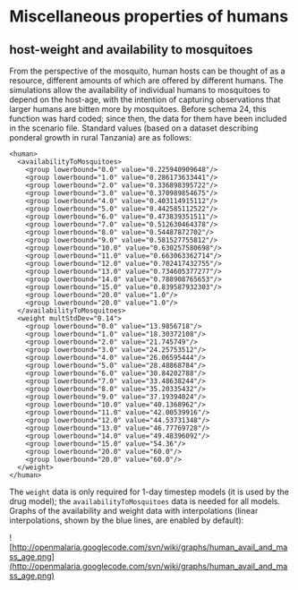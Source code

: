 # Miscellaneous properties of humans #

## host-weight and availability to mosquitoes ##

From the perspective of the mosquito, human hosts can be thought of as a resource, different amounts of which are offered by different humans.
The simulations allow the availability of individual humans to mosquitoes to depend on the host-age, with the intention of capturing observations that larger humans are bitten more by mosquitoes.
Before schema 24, this function was hard coded; since then, the data for them have been included in the scenario file. Standard values (based on a dataset describing ponderal growth in rural Tanzania) are as follows:
```
<human>
  <availabilityToMosquitoes>
    <group lowerbound="0.0" value="0.225940909648"/>
    <group lowerbound="1.0" value="0.286173633441"/>
    <group lowerbound="2.0" value="0.336898395722"/>
    <group lowerbound="3.0" value="0.370989854675"/>
    <group lowerbound="4.0" value="0.403114915112"/>
    <group lowerbound="5.0" value="0.442585112522"/>
    <group lowerbound="6.0" value="0.473839351511"/>
    <group lowerbound="7.0" value="0.512630464378"/>
    <group lowerbound="8.0" value="0.54487872702"/>
    <group lowerbound="9.0" value="0.581527755812"/>
    <group lowerbound="10.0" value="0.630257580698"/>
    <group lowerbound="11.0" value="0.663063362714"/>
    <group lowerbound="12.0" value="0.702417432755"/>
    <group lowerbound="13.0" value="0.734605377277"/>
    <group lowerbound="14.0" value="0.788908765653"/>
    <group lowerbound="15.0" value="0.839587932303"/>
    <group lowerbound="20.0" value="1.0"/>
    <group lowerbound="20.0" value="1.0"/>
  </availabilityToMosquitoes>
  <weight multStdDev="0.14">
    <group lowerbound="0.0" value="13.9856718"/>
    <group lowerbound="1.0" value="18.30372108"/>
    <group lowerbound="2.0" value="21.745749"/>
    <group lowerbound="3.0" value="24.25753512"/>
    <group lowerbound="4.0" value="26.06595444"/>
    <group lowerbound="5.0" value="28.48868784"/>
    <group lowerbound="6.0" value="30.84202788"/>
    <group lowerbound="7.0" value="33.48638244"/>
    <group lowerbound="8.0" value="35.20335432"/>
    <group lowerbound="9.0" value="37.19394024"/>
    <group lowerbound="10.0" value="40.1368962"/>
    <group lowerbound="11.0" value="42.00539916"/>
    <group lowerbound="12.0" value="44.53731348"/>
    <group lowerbound="13.0" value="46.77769728"/>
    <group lowerbound="14.0" value="49.48396092"/>
    <group lowerbound="15.0" value="54.36"/>
    <group lowerbound="20.0" value="60.0"/>
    <group lowerbound="20.0" value="60.0"/>
  </weight>
</human>
```
The `weight` data is only required for 1-day timestep models (it is used by the drug model); the `availabilityToMosquitoes` data is needed for all models. Graphs of the availability and weight data with interpolations (linear interpolations, shown by the blue lines, are enabled by default):

<a href='Hidden comment: 
Graphs generated with the trunk/unittest/AgeGroupInterpolationSuite.py script.
'></a>
![http://openmalaria.googlecode.com/svn/wiki/graphs/human_avail_and_mass_age.png](http://openmalaria.googlecode.com/svn/wiki/graphs/human_avail_and_mass_age.png)